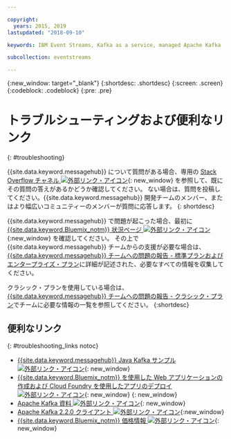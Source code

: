 ```yaml
---

copyright:
  years: 2015, 2019
lastupdated: "2018-09-10"

keywords: IBM Event Streams, Kafka as a service, managed Apache Kafka

subcollection: eventstreams

---
```


{:new_window: target="_blank"}
{:shortdesc: .shortdesc}
{:screen: .screen}
{:codeblock: .codeblock}
{:pre: .pre}



# トラブルシューティングおよび便利なリンク
{: #troubleshooting}

{{site.data.keyword.messagehub}} について質問がある場合、専用の [Stack Overflow チャネル ![外部リンク・アイコン](../../icons/launch-glyph.svg "外部リンク・アイコン")](https://stackoverflow.com/questions/tagged/ibm-eventstreams){: new_window} を参照して、既にその質問の答えがあるかどうか確認してください。
ない場合は、質問を投稿してください。{{site.data.keyword.messagehub}} 開発チームのメンバー、またはより幅広いコミュニティーのメンバーが質問に応答します。
{: shortdesc}

{{site.data.keyword.messagehub}} で問題が起こった場合、最初に [{{site.data.keyword.Bluemix_notm}} 状況ページ ![外部リンク・アイコン](../../icons/launch-glyph.svg "外部リンク・アイコン")](https://cloud.ibm.com/status?selected=status){:new_window} を確認してください。 その上で {{site.data.keyword.messagehub}} チームからの支援が必要な場合は、[{{site.data.keyword.messagehub}} チームへの問題の報告 - 標準プランおよびエンタープライズ・プラン](/docs/services/EventStreams?topic=eventstreams-report_problem_enterprise#report_problem_enterprise)に詳細が記述された、必要なすべての情報を収集してください。

クラシック・プランを使用している場合は、[{{site.data.keyword.messagehub}} チームへの問題の報告 - クラシック・プラン](/docs/services/EventStreams?topic=eventstreams-report_problem#report_problem)でチームに必要な情報の一覧を参照してください。
{:shortdesc}

## 便利なリンク
{: #troubleshooting_links notoc}

*  [{{site.data.keyword.messagehub}} Java Kafka サンプル ![外部リンク・アイコン](../../icons/launch-glyph.svg "外部リンク・アイコン")](https://github.com/ibm-messaging/event-streams-samples/tree/master/kafka-java-console-sample){: new_window}
*  [{{site.data.keyword.Bluemix_notm}} を使用した Web アプリケーションの作成および Cloud Foundry を使用したアプリのデプロイ ![外部リンク・アイコン](../../icons/launch-glyph.svg "外部リンク・アイコン")](/docs/starters?topic=starters-download-modify-and-redeploy-your-cloud-foundry-app-with-the-command-line-interface#download-modify-and-redeploy-your-cloud-foundry-app-with-the-command-line-interface){: new_window}
   {: new_window}
*  [Apache Kafka 資料 ![外部リンク・アイコン](../../icons/launch-glyph.svg "外部リンク・アイコン")](http://kafka.apache.org/documentation.html){: new_window}
*  [Apache Kafka 2.2.0 クライアント ![外部リンク・アイコン](../../icons/launch-glyph.svg "外部リンク・アイコン")](https://www.apache.org/dyn/closer.cgi?path=/kafka/2.2.0/kafka-2.2.0-src.tgz){:new_window}
*  [{{site.data.keyword.Bluemix_notm}} 価格情報 ![外部リンク・アイコン](../../icons/launch-glyph.svg "外部リンク・アイコン")](/docs/billing-usage?topic=billing-usage-cost#cost){: new_window}


